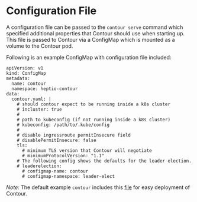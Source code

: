 # Configuration File

A configuration file can be passed to the `contour serve` command which specified additional properties that Contour should use when starting up.
This file is passed to Contour via a ConfigMap which is mounted as a volume to the Contour pod.

Following is an example ConfigMap with configuration file included: 

```
apiVersion: v1
kind: ConfigMap
metadata:
  name: contour
  namespace: heptio-contour
data:
  contour.yaml: |
    # should contour expect to be running inside a k8s cluster
    # incluster: true
    #
    # path to kubeconfig (if not running inside a k8s cluster)
    # kubeconfig: /path/to/.kube/config
    #
    # disable ingressroute permitInsecure field
    # disablePermitInsecure: false
    tls:
      # minimum TLS version that Contour will negotiate
      # minimumProtocolVersion: "1.1"
    # The following config shows the defaults for the leader election.
    # leaderelection:
      # configmap-name: contour
      # configmap-namespace: leader-elect
```

_Note:_ The default example `contour` includes this [file](`../examples/contour/01-contour-config.yaml`) for easy deployment of Contour.